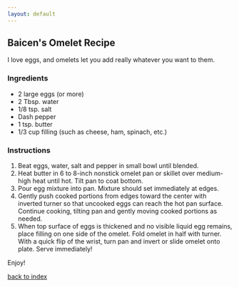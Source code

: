 ```yaml
---
layout: default
---
```

## Baicen's Omelet Recipe
<!---
github id: bly8n
-->
I love eggs, and omelets let you add really whatever you want to them.

### Ingredients
- 2 large eggs (or more)
- 2 Tbsp. water
- 1/8 tsp. salt
- Dash pepper
- 1 tsp. butter
- 1/3 cup filling (such as cheese, ham, spinach, etc.)

### Instructions
1. Beat eggs, water, salt and pepper in small bowl until blended.
2. Heat butter in 6 to 8-inch nonstick omelet pan or skillet over medium-high heat until hot. Tilt pan to coat bottom.
3. Pour egg mixture into pan. Mixture should set immediately at edges.
4. Gently push cooked portions from edges toward the center with inverted turner so that uncooked eggs can reach the hot pan surface. Continue cooking, tilting pan and gently moving cooked portions as needed.
5. When top surface of eggs is thickened and no visible liquid egg remains, place filling on one side of the omelet. Fold omelet in half with turner. With a quick flip of the wrist, turn pan and invert or slide omelet onto plate. Serve immediately!

Enjoy!

<!--
Keep this link to return to the index
-->
[back to index](../)